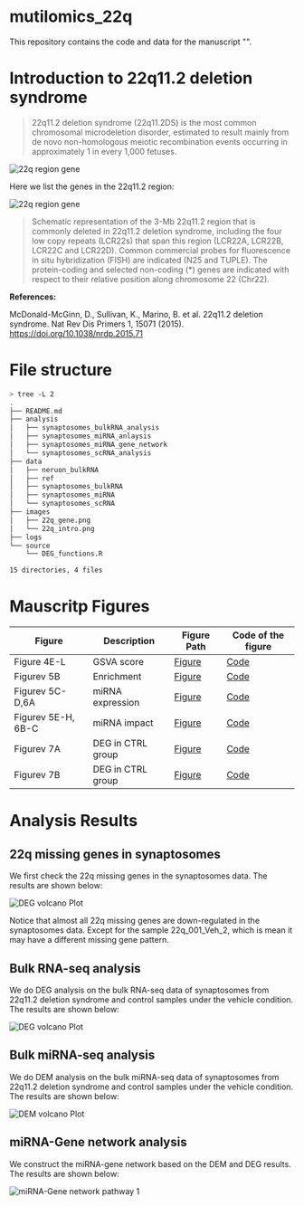 # mutilomics_22q

This repository contains the code and data for the manuscript "".

# Introduction to 22q11.2 deletion syndrome

> 22q11.2 deletion syndrome (22q11.2DS) is the most common chromosomal microdeletion disorder, estimated to result mainly from de novo non-homologous meiotic recombination events occurring in approximately 1 in every 1,000 fetuses.
> 
![22q region gene](./images/22q_intro.png)


Here we list the genes in the 22q11.2 region:


![22q region gene](./images/22q_gene.png)
> Schematic representation of the 3-Mb 22q11.2 region that is commonly deleted in 22q11.2 deletion syndrome, including the four low copy repeats (LCR22s) that span this region (LCR22A, LCR22B, LCR22C and LCR22D). Common commercial probes for fluorescence in situ hybridization (FISH) are indicated (N25 and TUPLE). The protein-coding and selected non-coding (*) genes are indicated with respect to their relative position along chromosome 22 (Chr22).


**References:**

McDonald-McGinn, D., Sullivan, K., Marino, B. et al. 22q11.2 deletion syndrome. Nat Rev Dis Primers 1, 15071 (2015). https://doi.org/10.1038/nrdp.2015.71


# File structure
```bash
> tree -L 2
.
├── README.md
├── analysis
│   ├── synaptosomes_bulkRNA_analysis
│   ├── synaptosomes_miRNA_anlaysis
│   ├── synaptosomes_miRNA_gene_network
│   └── synaptosomes_scRNA_analysis
├── data
│   ├── neruon_bulkRNA
│   ├── ref
│   ├── synaptosomes_bulkRNA
│   ├── synaptosomes_miRNA
│   └── synaptosomes_scRNA
├── images
│   ├── 22q_gene.png
│   └── 22q_intro.png
├── logs
└── source
    └── DEG_functions.R

15 directories, 4 files
```


# Mauscritp Figures

| Figure | Description | Figure Path | Code of the figure |
| --- | --- | --- |--- |
| Figure 4E-L | GSVA score | [Figure](./analysis/synaptosomes_bulkRNA_analysis/results/03-GSVA/Boxplot/GSVA_GOBP_AMPA_GLUTAMATE_RECEPTOR_CLUSTERING.pdf) | [Code](./analysis/synaptosomes_bulkRNA_analysis/03-GSVA.Rmd) |
| Figurev 5B | Enrichment | [Figure](./analysis/synaptosomes_miRNA_gene_network/03-Vehicle-select_pathway.pdf) | [Code](./analysis/synaptosomes_miRNA_gene_network/03-Vehicle-select_pathway.Rmd) |
| Figurev 5C-D,6A | miRNA expression | [Figure](./analysis/synaptosomes_miRNA_anlaysis/02-miRNA-boxplot.pdf) | [Code](./analysis/synaptosomes_miRNA_anlaysis/02-miRNA-boxplot.Rmd) |
| Figurev 5E-H, 6B-C | miRNA impact | [Figure](./analysis/synaptosomes_miRNA_gene_network/02-Regulation_Network_Vehicle.pdf) | [Code](./analysis/synaptosomes_miRNA_gene_network/02-Regulation_Network_Vehicle.Rmd) |
| Figurev 7A | DEG in CTRL group | [Figure](./analysis/synaptosomes_bulkRNA_analysis/02-DEG-CTRL.pdf) | [Code](./analysis/synaptosomes_bulkRNA_analysis/02-DEG-CTRL.Rmd) |
| Figurev 7B | DEG in CTRL group | [Figure](./analysis/synaptosomes_bulkRNA_analysis/02-DEG-TTX.pdf) | [Code](./analysis/synaptosomes_bulkRNA_analysis/02-DEG-TTX.Rmd) |



# Analysis Results

## 22q missing genes in synaptosomes

We first check the 22q missing genes in the synaptosomes data. The results are shown below:

![DEG volcano Plot](./analysis/synaptosomes_bulkRNA_analysis/results/02-DEG-Vehicle/05-22q_Gene/01_heatmap_22q_gene_row.png)

Notice that almost all 22q missing genes are down-regulated in the synaptosomes data. Except for the sample 22q_001_Veh_2, which is mean it may have a different missing gene pattern.


## Bulk RNA-seq analysis
We do DEG analysis on the bulk RNA-seq data of synaptosomes from 22q11.2 deletion syndrome and control samples under the vehicle condition. The results are shown below:

![DEG volcano Plot](./analysis/synaptosomes_bulkRNA_analysis/results/02-DEG-Vehicle/02-DEG/02_volcano_plot_log2fc_1.png)

## Bulk miRNA-seq analysis
We do DEM analysis on the bulk miRNA-seq data of synaptosomes from 22q11.2 deletion syndrome and control samples under the vehicle condition. The results are shown below:

![DEM volcano Plot](./analysis/synaptosomes_miRNA_anlaysis/results/01-DEM-Vehicle/02-DEG/02_volcano_plot_log2fc_1_with_label_miRNA.png)


## miRNA-Gene network analysis

We construct the miRNA-gene network based on the DEM and DEG results. The results are shown below:

![miRNA-Gene network pathway 1](./analysis/synaptosomes_miRNA_gene_network/results/02-Regulation_Vehicle/Down_pathways/chemical_synaptic_transmission.png)


